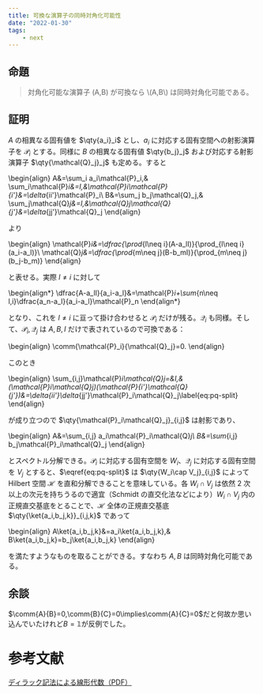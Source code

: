 ```yaml
---
title: 可換な演算子の同時対角化可能性
date: "2022-01-30"
tags:
    - next
---
```


## 命題

> 対角化可能な演算子 \(A,B\) が可換なら \\(A,B\\) は同時対角化可能である。

## 証明

$A$ の相異なる固有値を $\qty{a_i}_i$ とし、$a_i$ に対応する固有空間への射影演算子を $\mathcal{P}_i$ とする。同様に $B$ の相異なる固有値 $\qty{b_j}_j$ および対応する射影演算子 $\qty{\mathcal{Q}_j}_j$ も定める。すると


\begin{align}
A&=\sum_i a_i\mathcal{P}_i,& \sum_i\mathcal{P}_i&=I,&\mathcal{P}_i\mathcal{P}_{i'}&=\delta_{ii'}\mathcal{P}_i\\
B&=\sum_j b_j\mathcal{Q}_j,& \sum_j\mathcal{Q}_j&=I,&\mathcal{Q}_j\mathcal{Q}_{j'}&=\delta_{jj'}\mathcal{Q}_j
\end{align}


より

\begin{align}
\mathcal{P}_i&=\dfrac{\prod_{l\neq i}(A-a_lI)}{\prod_{l\neq i}(a_i-a_l)}\\
\mathcal{Q}_j&=\dfrac{\prod_{m\neq j}(B-b_mI)}{\prod_{m\neq j}(b_j-b_m)}
\end{align}

と表せる。実際 $l\neq i$ に対して

\begin{align*}
\dfrac{A-a_lI}{a_i-a_l}&=\mathcal{P}_i+\sum_{n\neq l,i}\dfrac{a_n-a_l}{a_i-a_l}\mathcal{P}_n
\end{align*}

となり、これを $l\neq i$ に亘って掛け合わせると $\mathcal{P}_i$ だけが残る。$\mathcal{Q}_i$ も同様。そして、$\mathcal{P}_i,\mathcal{Q}_j$ は $A,B,I$ だけで表されているので可換である：

\begin{align}
\comm{\mathcal{P}_i}{\mathcal{Q}_j}=0.
\end{align}

このとき

\begin{align}
\sum_{i,j}\mathcal{P}_i\mathcal{Q}_j=&I,&(\mathcal{P}_i\mathcal{Q}_j)(\mathcal{P}_{i'}\mathcal{Q}_{j'})&=\delta_{ii'}\delta_{jj'}\mathcal{P}_i\mathcal{Q}_j\label{eq:pq-split}
\end{align}

が成り立つので $\qty{\mathcal{P}_i\mathcal{Q}_j}_{i,j}$ は射影であり、

\begin{align}
A&=\sum_{i,j} a_i\mathcal{P}_i\mathcal{Q}_j\\
B&=\sum_{i,j} b_j\mathcal{P}_i\mathcal{Q}_j
\end{align}

とスペクトル分解できる。$\mathcal{P}_i$ に対応する固有空間を $W_i$、$\mathcal{Q}_j$ に対応する固有空間を $V_j$ とすると、$\eqref{eq:pq-split}$ は $\qty{W_i\cap V_j}_{i,j}$ によって Hilbert 空間 $\mathcal{H}$ を直和分解できることを意味している。各 $W_i\cap V_j$ は依然 $2$ 次以上の次元を持ちうるので適宜（Schmidt の直交化法などにより）$W_i\cap V_j$ 内の正規直交基底をとることで、$\mathcal{H}$ 全体の正規直交基底 $\qty{\ket{a_i,b_j,k}}_{i,j,k}$ であって

\begin{align}
A\ket{a_i,b_j,k}&=a_i\ket{a_i,b_j,k},& B\ket{a_i,b_j,k}=b_j\ket{a_i,b_j,k}
\end{align}

を満たすようなものを取ることができる。すなわち $A,B$ は同時対角化可能である。

## 余談

$\comm{A}{B}=0,\comm{B}{C}=0\implies\comm{A}{C}=0$だと何故か思い込んでいたけれど$B=\mathbb{1}$が反例でした。


# 参考文献

[ディラック記法による線形代数（PDF）](https://www.ims.tsukuba.ac.jp/~shugo_suzuki_lab/upload.pdf)

